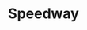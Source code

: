 ---
title: "Speedway"
url: /new-bern/speedway-drive-m-l-king-junior-boulevard/
shop: convenience
---